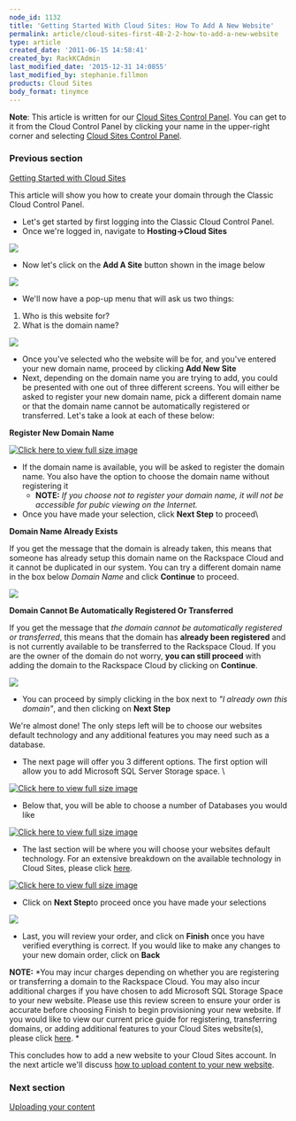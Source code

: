 ```yaml
---
node_id: 1132
title: 'Getting Started With Cloud Sites: How To Add A New Website'
permalink: article/cloud-sites-first-48-2-2-how-to-add-a-new-website
type: article
created_date: '2011-06-15 14:58:41'
created_by: RackKCAdmin
last_modified_date: '2015-12-31 14:0855'
last_modified_by: stephanie.fillmon
products: Cloud Sites
body_format: tinymce
---
```


**Note**: This article is written for our [Cloud Sites Control
Panel](https://manage.rackspacecloud.com/). You can get to it from the
Cloud Control Panel by clicking your name in the upper-right corner and
selecting [Cloud Sites Control
Panel](https://manage.rackspacecloud.com/).

### Previous section

[Getting Started with Cloud
Sites](https://www.rackspace.com/knowledge_center/getting-started/cloud-sites)

 

This article will show you how to create your domain through the Classic
Cloud Control Panel.

-   Let's get started by first logging into the Classic Cloud Control
    Panel.
-   Once we're logged in, navigate to **Hosting-\>Cloud Sites**

![](http://c806394.r94.cf2.rackcdn.com/cloudsites.png)

-   Now let's click on the **Add A Site** button shown in the image
    below

![](http://c806394.r94.cf2.rackcdn.com/addasite.png)

-   We'll now have a pop-up menu that will ask us two things:

1.  Who is this website for?
2.  What is the domain name?

![](http://c806394.r94.cf2.rackcdn.com/namesite.png)

-   Once you've selected who the website will be for, and you've entered
    your new domain name, proceed by clicking **Add New Site**
-   Next, depending on the domain name you are trying to add, you could
    be presented with one out of three different screens. You will
    either be asked to register your new domain name, pick a different
    domain name or that the domain name cannot be automatically
    registered or transferred. Let's take a look at each of these
    below: 

**Register New Domain Name**

[![](http://c806394.r94.cf2.rackcdn.com/registerdomain.png "Click here to view full size image")](http://c806394.r94.cf2.rackcdn.com/registerdomain.png)

-   If the domain name is available, you will be asked to register the
    domain name. You also have the option to choose the domain name
    without registering it
    -   **NOTE:** *If you choose not to register your domain name, it
        will not be accessible for pubic viewing on the Internet.*
-   Once you have made your selection, click **Next Step** to proceed\
      

**Domain Name Already Exists**

If you get the message that the domain is already taken, this means that
someone has already setup this domain name on the Rackspace Cloud and it
cannot be duplicated in our system. You can try a different domain name
in the box below *Domain Name* and click **Continue** to proceed. 

![](http://c806394.r94.cf2.rackcdn.com/usedbyotherclient.png)

 

**Domain Cannot Be Automatically Registered Or Transferred**

If you get the message that *the domain cannot be automatically
registered or transferred*, this means that the domain has **already
been registered** and is not currently available to be transferred to
the Rackspace Cloud. If you are the owner of the domain do not worry,
**you can still proceed** with adding the domain to the Rackspace Cloud
by clicking on **Continue**.

![](http://c806394.r94.cf2.rackcdn.com/noautotransfer.png)

-   You can proceed by simply clicking in the box next to *"I already
    own this domain"*, and then clicking on **Next Step**

We're almost done! The only steps left will be to choose our websites
default technology and any additional features you may need such as a
database. 

-   The next page will offer you 3 different options. The first option
    will allow you to add Microsoft SQL Server Storage space. \
      

[![Click here to view full size
image](http://c806394.r94.cf2.rackcdn.com/mssqlserverstorage.png "Click here to view full size image")](http://c806394.r94.cf2.rackcdn.com/mssqlserverstorage.png)

-   Below that, you will be able to choose a number of Databases you
    would like

 

[![Click here to view full size
image](http://c806394.r94.cf2.rackcdn.com/numberofdatabases.png "Click here to view full size image")](http://c806394.r94.cf2.rackcdn.com/numberofdatabases.png)

-   The last section will be where you will choose your websites default
    technology. For an extensive breakdown on the available technology
    in Cloud Sites, please click
    [here](http://www.rackspace.com/cloud/cloud_hosting_products/sites/technology/). 

[![Click here to view full size
image](http://c806394.r94.cf2.rackcdn.com/defaulttechnology.png "Click here to view full size image")](http://c806394.r94.cf2.rackcdn.com/defaulttechnology.png)

-   Click on **Next Step**to proceed once you have made your selections

![](http://c806394.r94.cf2.rackcdn.com/review.png)

-   Last, you will review your order, and click on **Finish** once you
    have verified everything is correct. If you would like to make any
    changes to your new domain order, click on **Back**

**NOTE:** *You may incur charges depending on whether you are
registering or transferring a domain to the Rackspace Cloud. You may
also incur additional charges if you have chosen to add Microsoft SQL
Storage Space to your new website. Please use this review screen to
ensure your order is accurate before choosing Finish to begin
provisioning your new website. If you would like to view our current
price guide for registering, transferring domains, or adding additional
features to your Cloud Sites website(s), please click
[here](http://www.rackspace.com/cloud/cloud_hosting_products/sites/pricing/). *

This concludes how to add a new website to your Cloud Sites account. In
the next article we'll discuss [how to upload content to your new
website](http://www.rackspace.com/knowledge_center/article/getting-started-with-cloud-sites-uploading-your-content).

### Next section

[Uploading your
content](http://www.rackspace.com/knowledge_center/article/getting-started-with-cloud-sites-uploading-your-content)

